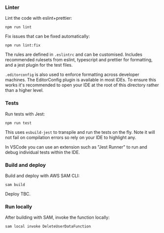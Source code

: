 ### Linter

Lint the code with eslint+prettier:

```npm run lint```

Fix issues that can be fixed automatically:

```npm run lint:fix```

The rules are defined in `.eslintrc` and can be customised. Includes recommended rulesets from eslint, typescript and prettier for formatting, and a jest plugin for the test files.

`.editorconfig` is also used to enforce formatting across developer machines. The EditorConfig plugin is available in most IDEs. To ensure this works it's recommended to open your IDE at the root of this directory rather than a higher level.

### Tests

Run tests with Jest:

```npm run test```

This uses `esbuild-jest` to transpile and run the tests on the fly. Note it will not fail on compilation errors so rely on your IDE to highlight any.

In VSCode you can use an extension such as "Jest Runner" to run and debug individual tests within the IDE.

### Build and deploy

Build and deploy with AWS SAM CLI:

```sam build```

Deploy TBC.

### Run locally

After building with SAM, invoke the function locally:

```sam local invoke DeleteUserDataFunction```
